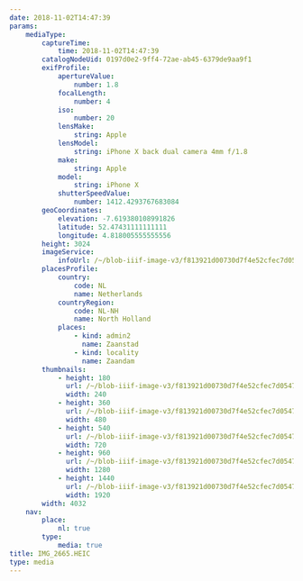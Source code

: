 ```yaml
---
date: 2018-11-02T14:47:39
params:
    mediaType:
        captureTime:
            time: 2018-11-02T14:47:39
        catalogNodeUid: 0197d0e2-9ff4-72ae-ab45-6379de9aa9f1
        exifProfile:
            apertureValue:
                number: 1.8
            focalLength:
                number: 4
            iso:
                number: 20
            lensMake:
                string: Apple
            lensModel:
                string: iPhone X back dual camera 4mm f/1.8
            make:
                string: Apple
            model:
                string: iPhone X
            shutterSpeedValue:
                number: 1412.4293767683084
        geoCoordinates:
            elevation: -7.619380108991826
            latitude: 52.47431111111111
            longitude: 4.818005555555556
        height: 3024
        imageService:
            infoUrl: /~/blob-iiif-image-v3/f813921d00730d7f4e52cfec7d054762acccdf46a997d9a5a937f7da0e605d3d/info.json
        placesProfile:
            country:
                code: NL
                name: Netherlands
            countryRegion:
                code: NL-NH
                name: North Holland
            places:
                - kind: admin2
                  name: Zaanstad
                - kind: locality
                  name: Zaandam
        thumbnails:
            - height: 180
              url: /~/blob-iiif-image-v3/f813921d00730d7f4e52cfec7d054762acccdf46a997d9a5a937f7da0e605d3d/full/240%2C180/0/default.jpg
              width: 240
            - height: 360
              url: /~/blob-iiif-image-v3/f813921d00730d7f4e52cfec7d054762acccdf46a997d9a5a937f7da0e605d3d/full/480%2C360/0/default.jpg
              width: 480
            - height: 540
              url: /~/blob-iiif-image-v3/f813921d00730d7f4e52cfec7d054762acccdf46a997d9a5a937f7da0e605d3d/full/720%2C540/0/default.jpg
              width: 720
            - height: 960
              url: /~/blob-iiif-image-v3/f813921d00730d7f4e52cfec7d054762acccdf46a997d9a5a937f7da0e605d3d/full/1280%2C960/0/default.jpg
              width: 1280
            - height: 1440
              url: /~/blob-iiif-image-v3/f813921d00730d7f4e52cfec7d054762acccdf46a997d9a5a937f7da0e605d3d/full/1920%2C1440/0/default.jpg
              width: 1920
        width: 4032
    nav:
        place:
            nl: true
        type:
            media: true
title: IMG_2665.HEIC
type: media
---
```

